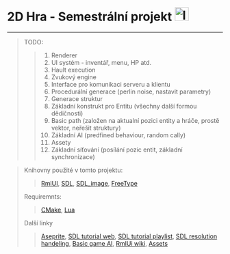﻿# 2D Hra - Semestrální projekt <img width="32" height="32" alt="Icon39" src="https://github.com/user-attachments/assets/d969f139-2afd-4670-8904-5e050f4bb833" />

------------------------
> TODO:
> > <ol> <li> Renderer </li>
> > <li> UI systém - inventář, menu, HP atd. </li>
> > <li> Hault execution </li>
> > <li> Zvukový engine </li>
> > <li> Interface pro komunikaci serveru a klientu </li>
> > <li> Procedurální generace (perlin  noise, nastavit parametry)</li>
> > <li> Generace struktur </li>
> > <li> Základní konstrukt pro Entitu (všechny další formou dědičnosti)</li>
> > <li> Basic path (založen na aktualní pozici entity a hráče, prostě vektor, neřešit struktury) </li>
> > <li> Základní AI (predfined behaviour, random cally)</li>
> > <li> Assety </li>
> > <li> Základní síťování (posílání pozic entit, základní synchronizace) </li> </ol>


> Knihovny použité v tomto projektu:
> >[RmlUI](https://github.com/mikke89/RmlUi),
> > [SDL](https://github.com/libsdl-org/SDL),
> >[SDL_image](https://github.com/libsdl-org/SDL_image),
> >[FreeType](https://download.savannah.gnu.org/releases/freetype/)
> 
> Requiremnts:
> > [CMake](https://cmake.org/download/), [Lua](https://www.lua.org/download.html)
> 
> 
> Další linky
> > [Aseprite](https://www.aseprite.org/),
> > [SDL tutorial web](https://glusoft.com/sdl3-tutorials/),
> > [SDL tutorial playlist](https://youtube.com/playlist?list=PLvv0ScY6vfd-RZSmGbLkZvkgec6lJ0BfX&si=mb2sst8vbANOyhoHQ),
> > [SDL resolution handeling](https://www.studyplan.dev/sdl2/sdl2-display-modes),
> > [Basic game AI](https://gamedev.net/tutorials/programming/artificial-intelligence/the-total-beginners-guide-to-game-ai-r4942/),
> > [RmlUi wiki](https://mikke89.github.io/RmlUiDoc/),
> > [Assets](https://itch.io/game-assets/tag-32x32)
